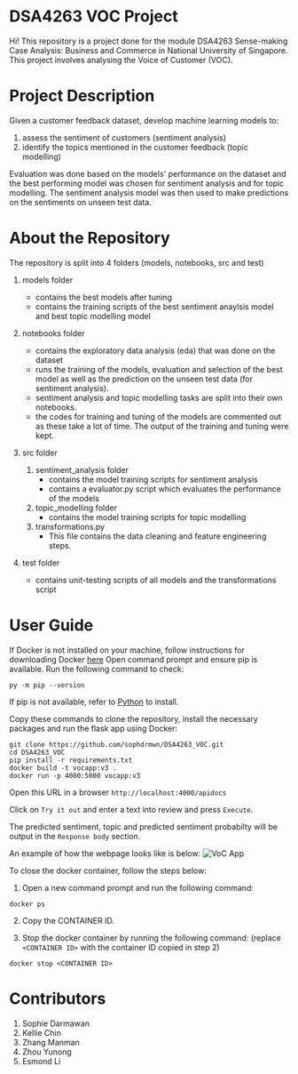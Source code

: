 # DSA4263 VOC Project
Hi! This repository is a project done for the module DSA4263 Sense-making Case Analysis: Business and Commerce in National University of Singapore. This project involves analysing the Voice of Customer (VOC). 

# Project Description
Given a customer feedback dataset, develop machine learning models to:
  1. assess the sentiment of customers (sentiment analysis)
  2. identify the topics mentioned in the customer feedback (topic modelling)

Evaluation was done based on the models' performance on the dataset and the best performing model was chosen for sentiment analysis and for topic modelling. The sentiment analysis model was then used to make predictions on the sentiments on unseen test data.

# About the Repository
The repository is split into 4 folders (models, notebooks, src and test)

  1. models folder
      - contains the best models after tuning
      - contains the training scripts of the best sentiment anaylsis model and best topic modelling model
    
  2. notebooks folder
      - contains the exploratory data analysis (eda) that was done on the dataset
      - runs the training of the models, evaluation and selection of the best model as well as the prediction on the unseen test data (for sentiment analysis). 
      - sentiment analysis and topic modelling tasks are split into their own notebooks. 
      - the codes for training and tuning of the models are commented out as these take a lot of time. The output of the training and tuning were kept. 
  
  3. src folder
      1. sentiment_analysis folder
          - contains the model training scripts for sentiment analysis
          - contains a evaluator.py script which evaluates the performance of the models
      2. topic_modelling folder
          - contains the model training scripts for topic modelling
      3. transformations.py
          - This file contains the data cleaning and feature engineering steps.
   
  4. test folder
      - contains unit-testing scripts of all models and the transformations script
     

# User Guide
If Docker is not installed on your machine, follow instructions for downloading Docker [here](https://docs.docker.com/desktop/install/windows-install/)
Open command prompt and ensure pip is available. Run the following command to check:
```
py -m pip --version
```
If pip is not available, refer to [Python](https://packaging.python.org/en/latest/tutorials/installing-packages/#:~:text=Ensure%20you%20can%20run%20pip%20from%20the%20command%20line,-Additionally%2C%20you'll&text=Run%20python%20get%2Dpip.py,they're%20not%20installed%20already.&text=Be%20cautious%20if%20you're,system%20or%20another%20package%20manager.)  to install. 

Copy these commands to clone the repository, install the necessary packages and run the flask app using Docker:
```
git clone https://github.com/sophdrmwn/DSA4263_VOC.git
cd DSA4263_VOC
pip install -r requirements.txt
docker build -t vocapp:v3 .
docker run -p 4000:5000 vocapp:v3
```
Open this URL in a browser `http://localhost:4000/apidocs` 

Click on `Try it out` and enter a text into review and press `Execute`. 

The predicted sentiment, topic and predicted sentiment probabilty will be output in the `Response body` section. 

An example of how the webpage looks like is below:
![VoC App](https://user-images.githubusercontent.com/52200957/231997804-09add62d-6149-4505-bde3-aa36b6ffdf75.jpg)


To close the docker container, follow the steps below:
  1. Open a new command prompt and run the following command:
  ```
  docker ps
  ```
  
  2. Copy the CONTAINER ID. 
  
  3. Stop the docker container by running the following command: (replace `<CONTAINER ID>` with the container ID copied in step 2)
  ```
  docker stop <CONTAINER ID>
  ```


# Contributors
  1. Sophie Darmawan
  2. Kellie Chin
  3. Zhang Manman
  4. Zhou Yunong
  5. Esmond Li
